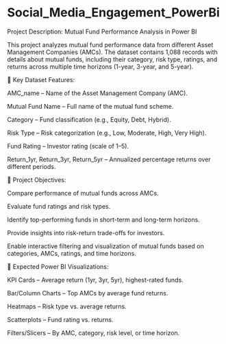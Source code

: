 # Social_Media_Engagement_PowerBi

Project Description: Mutual Fund Performance Analysis in Power BI

This project analyzes mutual fund performance data from different Asset Management Companies (AMCs). The dataset contains 1,088 records with details about mutual funds, including their category, risk type, ratings, and returns across multiple time horizons (1-year, 3-year, and 5-year).

🔑 Key Dataset Features:

AMC_name – Name of the Asset Management Company (AMC).

Mutual Fund Name – Full name of the mutual fund scheme.

Category – Fund classification (e.g., Equity, Debt, Hybrid).

Risk Type – Risk categorization (e.g., Low, Moderate, High, Very High).

Fund Rating – Investor rating (scale of 1–5).

Return_1yr, Return_3yr, Return_5yr – Annualized percentage returns over different periods.

🎯 Project Objectives:

Compare performance of mutual funds across AMCs.

Evaluate fund ratings and risk types.

Identify top-performing funds in short-term and long-term horizons.

Provide insights into risk-return trade-offs for investors.

Enable interactive filtering and visualization of mutual funds based on categories, AMCs, ratings, and time horizons.

📌 Expected Power BI Visualizations:

KPI Cards – Average return (1yr, 3yr, 5yr), highest-rated funds.

Bar/Column Charts – Top AMCs by average fund returns.

Heatmaps – Risk type vs. average returns.

Scatterplots – Fund rating vs. returns.

Filters/Slicers – By AMC, category, risk level, or time horizon.

